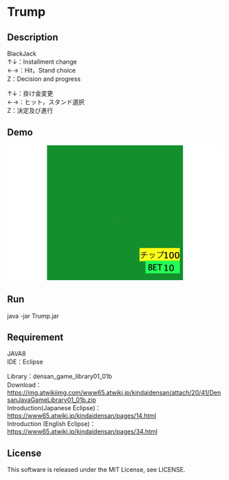 # Trump

## Description
BlackJack  
↑↓：Installment change  
←→：Hit，Stand choice  
Z：Decision and progress  

↑↓：掛け金変更  
←→：ヒット，スタンド選択  
Z：決定及び進行  

## Demo
![Trump](demo/Trump.gif)

## Run
java -jar Trump.jar

## Requirement
JAVA8  
IDE：Eclipse

Library：densan_game_library01_01b  
Download：https://img.atwikiimg.com/www65.atwiki.jp/kindaidensan/attach/20/41/DensanJavaGameLibrary01_01b.zip  
Introduction(Japanese Eclipse)：https://www65.atwiki.jp/kindaidensan/pages/14.html  
Introduction (English Eclipse)：https://www65.atwiki.jp/kindaidensan/pages/34.html

## License
This software is released under the MIT License, see LICENSE.
